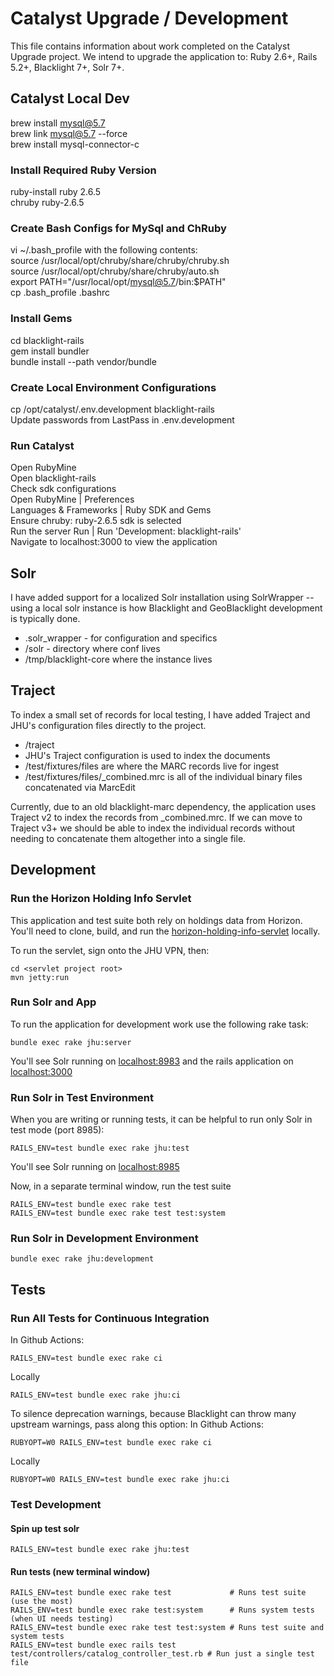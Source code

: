 # Catalyst Upgrade / Development

This file contains information about work completed on the Catalyst Upgrade project. We intend to upgrade the application to: Ruby 2.6+, Rails 5.2+, Blacklight 7+, Solr 7+.

## Catalyst Local Dev
brew install mysql@5.7 \
brew link mysql@5.7 --force \
brew install mysql-connector-c

### Install Required Ruby Version
ruby-install ruby 2.6.5 \
chruby ruby-2.6.5

### Create Bash Configs for MySql and ChRuby
vi  ~/.bash_profile with the following contents: \
source /usr/local/opt/chruby/share/chruby/chruby.sh \
source /usr/local/opt/chruby/share/chruby/auto.sh \
export PATH="/usr/local/opt/mysql@5.7/bin:$PATH" \
cp .bash_profile  .bashrc

### Install Gems
cd blacklight-rails \
gem install bundler \
bundle install --path vendor/bundle

### Create Local Environment Configurations
cp /opt/catalyst/.env.development blacklight-rails \
Update passwords from LastPass in .env.development

### Run Catalyst
Open RubyMine \
Open blacklight-rails \
Check sdk configurations \
Open RubyMine | Preferences \
Languages & Frameworks | Ruby SDK and Gems \
Ensure chruby: ruby-2.6.5 sdk is selected \
Run the server Run | Run 'Development: blacklight-rails' \
Navigate to localhost:3000 to view the application

## Solr

I have added support for a localized Solr installation using SolrWrapper -- using a local solr instance is how Blacklight and GeoBlacklight development is typically done.

* .solr_wrapper - for configuration and specifics
* /solr  - directory where conf lives
* /tmp/blacklight-core where the instance lives

## Traject

To index a small set of records for local testing, I have added Traject and JHU's configuration files directly to the project.

* /traject
* JHU's Traject configuration is used to index the documents
* /test/fixtures/files are where the MARC records live for ingest
* /test/fixtures/files/_combined.mrc is all of the individual binary files concatenated via MarcEdit

Currently, due to an old blacklight-marc dependency, the application uses Traject v2 to index the records from _combined.mrc. If we can move to Traject v3+ we should be able to index the individual records without needing to concatenate them altogether into a single file.

## Development

### Run the Horizon Holding Info Servlet

This application and test suite both rely on holdings data from Horizon. You'll need to clone, build, and run the [horizon-holding-info-servlet](https://github.com/jhu-sheridan-libraries/horizon-holding-info-servlet) locally.

To run the servlet, sign onto the JHU VPN, then:
```
cd <servlet project root>
mvn jetty:run
```

### Run Solr and App

To run the application for development work use the following rake task:

```
bundle exec rake jhu:server
```

You'll see Solr running on [localhost:8983](http://localhost:8983/) and the rails application on [localhost:3000](http://localhost:3000/)

### Run Solr in Test Environment

When you are writing or running tests, it can be helpful to run only Solr in test mode (port 8985):

```
RAILS_ENV=test bundle exec rake jhu:test
```

You'll see Solr running on [localhost:8985](http://localhost:8985/)

Now, in a separate terminal window, run the test suite

```
RAILS_ENV=test bundle exec rake test
RAILS_ENV=test bundle exec rake test test:system
```

### Run Solr in Development Environment

```
bundle exec rake jhu:development
```

## Tests

### Run All Tests for Continuous Integration
In Github Actions:
```
RAILS_ENV=test bundle exec rake ci
```
Locally
```
RAILS_ENV=test bundle exec rake jhu:ci
```

To silence deprecation warnings, because Blacklight can throw many upstream warnings, pass along this option:
In Github Actions:
```
RUBYOPT=W0 RAILS_ENV=test bundle exec rake ci
```
Locally
```
RUBYOPT=W0 RAILS_ENV=test bundle exec rake jhu:ci
```

### Test Development

#### Spin up test solr

```
RAILS_ENV=test bundle exec rake jhu:test
```

#### Run tests (new terminal window)

```
RAILS_ENV=test bundle exec rake test             # Runs test suite (use the most)
RAILS_ENV=test bundle exec rake test:system      # Runs system tests (when UI needs testing)
RAILS_ENV=test bundle exec rake test test:system # Runs test suite and system tests
RAILS_ENV=test bundle exec rails test test/controllers/catalog_controller_test.rb # Run just a single test file

```
